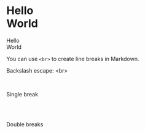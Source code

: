 # Hello<br>World

Hello<br>World

You can use `<br>` to create line breaks in Markdown.

Backslash escape: \<br\>

<br>

Single break

<br><br>

Double breaks

<!-- {"layout":"title-and-body"} -->
